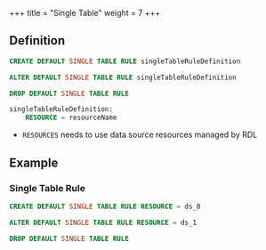 +++
title = "Single Table"
weight = 7
+++

## Definition

```sql
CREATE DEFAULT SINGLE TABLE RULE singleTableRuleDefinition

ALTER DEFAULT SINGLE TABLE RULE singleTableRuleDefinition

DROP DEFAULT SINGLE TABLE RULE

singleTableRuleDefinition:
    RESOURCE = resourceName
```
- `RESOURCES` needs to use data source resources managed by RDL


## Example

### Single Table Rule

```sql
CREATE DEFAULT SINGLE TABLE RULE RESOURCE = ds_0

ALTER DEFAULT SINGLE TABLE RULE RESOURCE = ds_1

DROP DEFAULT SINGLE TABLE RULE
```
